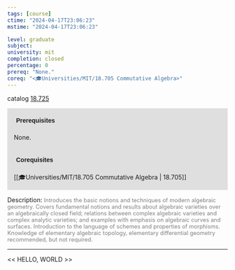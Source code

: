 ```yaml
---
tags: [course]
ctime: "2024-04-17T23:06:23"
mstime: "2024-04-17T23:06:23"

level: graduate
subject: 
university: mit
completion: closed
percentage: 0
prereq: "None."
coreq: "<🎓Universities/MIT/18.705 Commutative Algebra>"
---
```


catalog [18.725](http://student.mit.edu/catalog/m18b.html#18.725)

<span style="display: block; padding: 15px; background-color: rgb(100, 100, 100, 0.2);"><font id="m_prereq1780_0" style="display: block; font-family: Arial, sans-serif; font-weight: bold; padding: 5px">Prerequisites</font><br><span id="prereq1780_0">None.</span></span>
<span style="display: block; padding: 15px; background-color: rgb(100, 100, 100, 0.2);"><font id="m_coreq1780_0" style="display: block; font-family: Arial, sans-serif; font-weight: bold; padding: 5px">Corequisites</font><br><span id="coreq1780_0">[[🎓Universities/MIT/18.705 Commutative Algebra | 18.705]]</span></span>

<font style="">Description:</font>
<font style="color: grey; font-size: 0.8rem;">Introduces the basic notions and techniques of modern algebraic geometry. Covers fundamental notions and results about algebraic varieties over an algebraically closed field; relations between complex algebraic varieties and complex analytic varieties; and examples with emphasis on algebraic curves and surfaces. Introduction to the language of schemes and properties of morphisms. Knowledge of elementary algebraic topology, elementary differential geometry recommended, but not required.</font>



---

<< HELLO, WORLD >>
